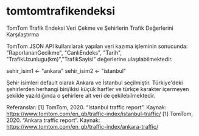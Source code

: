 # tomtomtrafikendeksi
TomTom Trafik Endeksi Veri Çekme ve Şehirlerin Trafik Değerlerini Karşılaştırma


TomTom JSON API kullanılarak yapılan veri kazıma işleminin sonucunda:
"RaporlananGecikme", "CanlıEndeks", "Tarih", "TrafikUzunlugu(km)","TrafikSayisi"
değerlerine ulaşılabilmektedir.

sehir_isim1 <- "ankara"
sehir_isim2 <- "istanbul"

Şehir isimleri default olarak Ankara ve İstanbul seçilmiştir. Türkiye'deki şehirlerden herhangi biri/ikisi küçük harfler ve türkçe karakter içermeyen şekilde yazıldığında o şehirlere ait veri de çekilebilmektedir.

Referanslar:
[1] TomTom, 2020. “Istanbul traffic report”. Kaynak: https://www.tomtom.com/en_gb/traffic-index/istanbul-traffic/
[1] TomTom, 2020. “Ankara traffic report”. Kaynak: https://www.tomtom.com/en_gb/traffic-index/ankara-traffic/
